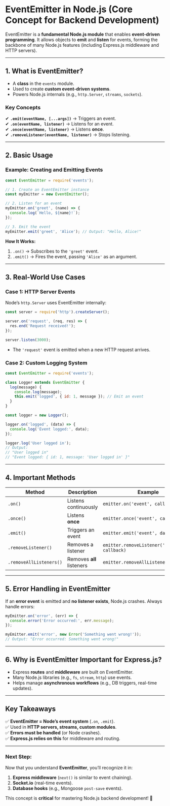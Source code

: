 # **EventEmitter in Node.js (Core Concept for Backend Development)**  

EventEmitter is a **fundamental Node.js module** that enables **event-driven programming**. It allows objects to **emit** and **listen** for events, forming the backbone of many Node.js features (including Express.js middleware and HTTP servers).  

---

## **1. What is EventEmitter?**  
- A **class** in the `events` module.  
- Used to create **custom event-driven systems**.  
- Powers Node.js internals (e.g., `http.Server`, `streams`, `sockets`).  

### **Key Concepts**  
✔ **`.emit(eventName, [...args])`** → Triggers an event.  
✔ **`.on(eventName, listener)`** → Listens for an event.  
✔ **`.once(eventName, listener)`** → Listens **once**.  
✔ **`.removeListener(eventName, listener)`** → Stops listening.  

---

## **2. Basic Usage**  

### **Example: Creating and Emitting Events**  
```javascript
const EventEmitter = require('events');

// 1. Create an EventEmitter instance
const myEmitter = new EventEmitter();

// 2. Listen for an event
myEmitter.on('greet', (name) => {
  console.log(`Hello, ${name}!`);
});

// 3. Emit the event
myEmitter.emit('greet', 'Alice'); // Output: "Hello, Alice!"
```
**How It Works:**  
1. `.on()` → Subscribes to the `'greet'` event.  
2. `.emit()` → Fires the event, passing `'Alice'` as an argument.  

---

## **3. Real-World Use Cases**  

### **Case 1: HTTP Server Events**  
Node’s `http.Server` uses EventEmitter internally:  
```javascript
const server = require('http').createServer();

server.on('request', (req, res) => {
  res.end('Request received!');
});

server.listen(3000);
```
- The `'request'` event is emitted when a new HTTP request arrives.  

### **Case 2: Custom Logging System**  
```javascript
const EventEmitter = require('events');

class Logger extends EventEmitter {
  log(message) {
    console.log(message);
    this.emit('logged', { id: 1, message }); // Emit an event
  }
}

const logger = new Logger();

logger.on('logged', (data) => {
  console.log('Event logged:', data);
});

logger.log('User logged in'); 
// Output: 
// "User logged in" 
// "Event logged: { id: 1, message: 'User logged in' }"
```

---

## **4. Important Methods**  

| Method | Description | Example |
|--------|-------------|---------|
| `.on()` | Listens continuously | `emitter.on('event', callback)` |  
| `.once()` | Listens **once** | `emitter.once('event', callback)` |  
| `.emit()` | Triggers an event | `emitter.emit('event', data)` |  
| `.removeListener()` | Removes a listener | `emitter.removeListener('event', callback)` |  
| `.removeAllListeners()` | Removes **all** listeners | `emitter.removeAllListeners('event')` |  

---

## **5. Error Handling in EventEmitter**  
If an **error event** is emitted and **no listener exists**, Node.js crashes. Always handle errors:  
```javascript
myEmitter.on('error', (err) => {
  console.error('Error occurred:', err.message);
});

myEmitter.emit('error', new Error('Something went wrong!'));
// Output: "Error occurred: Something went wrong!"
```

---

## **6. Why is EventEmitter Important for Express.js?**  
- Express **routes** and **middleware** are built on EventEmitter.  
- Many Node.js libraries (e.g., `fs`, `stream`, `http`) use events.  
- Helps manage **asynchronous workflows** (e.g., DB triggers, real-time updates).  

---

## **Key Takeaways**  
✅ **EventEmitter = Node’s event system** (`.on`, `.emit`).  
✅ Used in **HTTP servers, streams, custom modules**.  
✅ **Errors must be handled** (or Node crashes).  
✅ **Express.js relies on this** for middleware and routing.  

---
### **Next Step:**  
Now that you understand **EventEmitter**, you’ll recognize it in:  
1. **Express middleware** (`next()` is similar to event chaining).  
2. **Socket.io** (real-time events).  
3. **Database hooks** (e.g., Mongoose `post-save` events).  

This concept is **critical** for mastering Node.js backend development! 🚀
